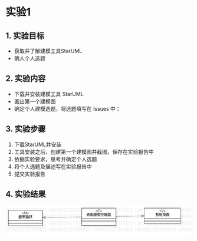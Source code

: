 #  实验1
## 1. 实验目标
  - 获取并了解建模工具StarUML
  - 确人个人选题
## 2. 实验内容
  - 下载并安装建模工具 StarUML
  - 画出第一个建模图
  - 确定个人建模选题，将选题填写在 Issues 中：
## 3. 实验步骤
1. 下载StarUML并安装
2. 工具安装之后，创建第一个建模图并截图，保存在实验报告中
3. 依据实验要求，思考并确定个人选题
4. 将个人选题及描述写在实验报告中
5. 提交实验报告
## 4. 实验结果

![建模图片](./model1.jpg)
